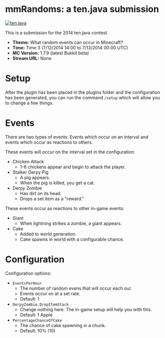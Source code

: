 mmRandoms: a ten.java submission
==============================

[![ten.java](https://cdn.mediacru.sh/hu4CJqRD7AiB.svg)](https://tenjava.com/)

This is a submission for the 2014 ten.java contest.

- __Theme:__ What random events can occur in Minecraft?
- __Time:__ Time 3 (7/12/2014 14:00 to 7/13/2014 00:00 UTC)
- __MC Version:__ 1.7.9 (latest Bukkit beta)
- __Stream URL:__ None

# Setup
After the plugin has been placed in the plugins folder and the configuration has been generated, you can run the command
`/setup` which will allow you to change a few things.

# Events

There are two types of events: Events which occur on an interval and events which occur as reactions to others.

These events will occur on the interval set in the configuration:

* Chicken Attack
  * 1-6 chickens appear and begin to attack the player.
* Stalker Derpy Pig
  * A pig appears.
  * When the pig is killed, you get a cat.
* Derpy Zombie
  * Has dirt on its head.
  * Drops a set item as a "reward."
  
These events occur as reactions to other in-game events:

* Giant
  * When lightning strikes a zombie, a giant appears.
* Cake
  * Added to world generation.
  * Cake spawns in world with a configurable chance.

# Configuration

Configuration options:

* `EventsPerHour`
  * The number of random evens that will occur each our.
  * Events occur on at a set rate.
  * Default: 1
* `DerpyZombie.DropItemStack`
  * Change nothing here. The in-game setup will help you with this.
  * Default: 1 Apple
* `PercentageChanceOfCake`
  * The chance of cake spawning in a chunk.
  * Default: 10% (10)